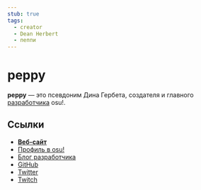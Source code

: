 ```yaml
---
stub: true
tags:
  - creator
  - Dean Herbert
  - пеппи
---
```


# peppy

**peppy** — это псевдоним Дина Гербета, создателя и главного [разработчика](/wiki/People/The_Team/Developers) osu!.

## Ссылки

- **[Веб-сайт](https://ppy.sh/)**
- [Профиль в osu!](https://osu.ppy.sh/users/2)
- [Блог разработчика](https://blog.ppy.sh)
- [GitHub](https://github.com/peppy)
- [Twitter](https://twitter.com/ppy)
- [Twitch](https://www.twitch.tv/ppy)

